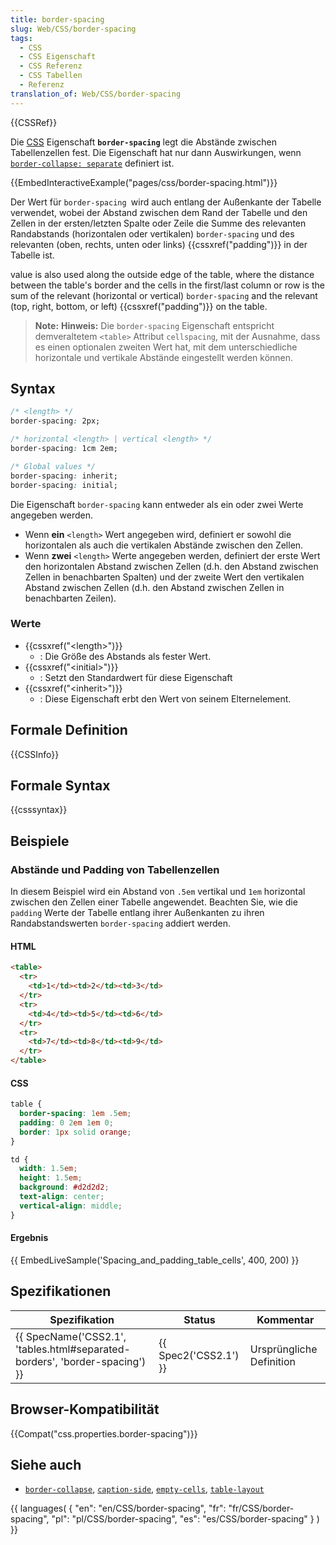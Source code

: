 ```yaml
---
title: border-spacing
slug: Web/CSS/border-spacing
tags:
  - CSS
  - CSS Eigenschaft
  - CSS Referenz
  - CSS Tabellen
  - Referenz
translation_of: Web/CSS/border-spacing
---
```

{{CSSRef}}

Die [CSS](/de/docs/Web/CSS) Eigenschaft **`border-spacing`** legt die Abstände zwischen Tabellenzellen fest.
Die Eigenschaft hat nur dann Auswirkungen, wenn [`border-collapse: separate`](/de/CSS/border-collapse "de/CSS/border-collapse") definiert ist.

{{EmbedInteractiveExample("pages/css/border-spacing.html")}}

Der Wert für `border-spacing `wird auch entlang der Außenkante der Tabelle verwendet, wobei der Abstand zwischen dem Rand der Tabelle und den Zellen in der ersten/letzten Spalte oder Zeile die Summe des relevanten Randabstands (horizontalen oder vertikalen) `border-spacing` und des relevanten (oben, rechts, unten oder links) {{cssxref("padding")}} in der Tabelle ist.

value is also used along the outside edge of the table, where the distance between the table's border and the cells in the first/last column or row is the sum of the relevant (horizontal or vertical) `border-spacing` and the relevant (top, right, bottom, or left) {{cssxref("padding")}} on the table.

> **Note:** **Hinweis:** Die `border-spacing` Eigenschaft entspricht demveraltetem `<table>` Attribut `cellspacing`, mit der Ausnahme, dass es einen optionalen zweiten Wert hat, mit dem unterschiedliche horizontale und vertikale Abstände eingestellt werden können.

## Syntax

```css
/* <length> */
border-spacing: 2px;

/* horizontal <length> | vertical <length> */
border-spacing: 1cm 2em;

/* Global values */
border-spacing: inherit;
border-spacing: initial;
```

Die Eigenschaft `border-spacing` kann entweder als ein oder zwei Werte angegeben werden.

- Wenn **ein** `<length>` Wert angegeben wird, definiert er sowohl die horizontalen als auch die vertikalen Abstände zwischen den Zellen.
- Wenn **zwei** `<length>` Werte angegeben werden, definiert der erste Wert den horizontalen Abstand zwischen Zellen (d.h. den Abstand zwischen Zellen in benachbarten Spalten) und der zweite Wert den vertikalen Abstand zwischen Zellen (d.h. den Abstand zwischen Zellen in benachbarten Zeilen).

### Werte

- {{cssxref("&lt;length&gt;")}}
  - : Die Größe des Abstands als fester Wert.
- {{cssxref("&lt;initial&gt;")}}
  - : Setzt den Standardwert für diese Eigenschaft
- {{cssxref("&lt;inherit&gt;")}}
  - : Diese Eigenschaft erbt den Wert von seinem Elternelement.

## Formale Definition

{{CSSInfo}}

## Formale Syntax

{{csssyntax}}

## Beispiele

### Abstände und Padding von Tabellenzellen

In diesem Beispiel wird ein Abstand von `.5em` vertikal und `1em` horizontal zwischen den Zellen einer Tabelle angewendet. Beachten Sie, wie die `padding` Werte der Tabelle entlang ihrer Außenkanten zu ihren Randabstandswerten `border-spacing` addiert werden.

#### HTML

```html
<table>
  <tr>
    <td>1</td><td>2</td><td>3</td>
  </tr>
  <tr>
    <td>4</td><td>5</td><td>6</td>
  </tr>
  <tr>
    <td>7</td><td>8</td><td>9</td>
  </tr>
</table>
```

#### CSS

```css
table {
  border-spacing: 1em .5em;
  padding: 0 2em 1em 0;
  border: 1px solid orange;
}

td {
  width: 1.5em;
  height: 1.5em;
  background: #d2d2d2;
  text-align: center;
  vertical-align: middle;
}
```

#### Ergebnis

{{ EmbedLiveSample('Spacing_and_padding_table_cells', 400, 200) }}

## Spezifikationen

| Spezifikation                                                                                        | Status                       | Kommentar                |
| ---------------------------------------------------------------------------------------------------- | ---------------------------- | ------------------------ |
| {{ SpecName('CSS2.1', 'tables.html#separated-borders', 'border-spacing') }} | {{ Spec2('CSS2.1') }} | Ursprüngliche Definition |

## Browser-Kompatibilität

{{Compat("css.properties.border-spacing")}}

## Siehe auch

- [`border-collapse`](/de/CSS/border-collapse "de/CSS/border-collapse"), [`caption-side`](/de/CSS/caption-side "de/CSS/caption-side"), [`empty-cells`](/de/CSS/empty-cells "de/CSS/empty-cells"), [`table-layout`](/de/CSS/table-layout "de/CSS/table-layout")

{{ languages( { "en": "en/CSS/border-spacing", "fr": "fr/CSS/border-spacing", "pl": "pl/CSS/border-spacing", "es": "es/CSS/border-spacing" } ) }}
